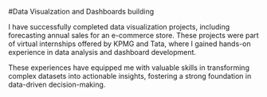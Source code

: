 #Data Visualzation and Dashboards building

I have successfully completed data visualization projects, including forecasting annual sales for an e-commerce store. These projects were part of virtual internships offered by KPMG and Tata, where I gained hands-on experience in data analysis and dashboard development. 

These experiences have equipped me with valuable skills in transforming complex datasets into actionable insights, fostering a strong foundation in data-driven decision-making.
